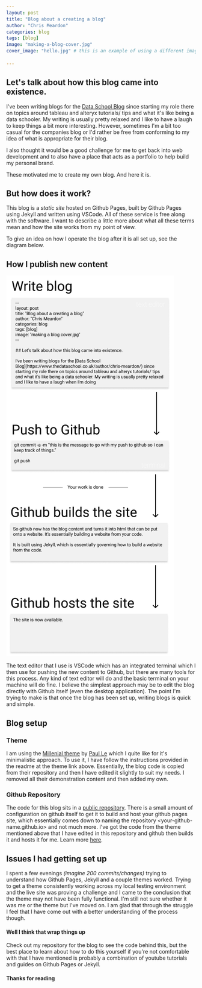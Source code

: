 ```yaml
---
layout: post
title: "Blog about a creating a blog"
author: "Chris Meardon"
categories: blog
tags: [blog]
image: "making-a-blog-cover.jpg"
cover_image: "hello.jpg" # this is an example of using a different image for the image of the blog in the home feed compared to the top of the blog

---
```


## Let's talk about how this blog came into existence.

I've been writing blogs for the [Data School Blog](https://www.thedataschool.co.uk/author/chris-meardon/) since starting my role there on topics around tableau and alteryx tutorials/ tips and what it's like being a data schooler. My writing is usually pretty relaxed and I like to have a laugh to keep things a bit more interesting. However, sometimes I'm a bit too casual for the companies blog or I'd rather be free from conforming to my idea of what is appropriate for their blog. 

I also thought it would be a good challenge for me to get back into web development and to also have a place that acts as a portfolio to help build my personal brand.

These motivated me to create my own blog. And here it is.

## But how does it work?

This blog is a *static site* hosted on Github Pages, built by Github Pages using Jekyll and written using VSCode. All of these service is free along with the software. I want to describe a little more about what all these terms mean and how the site works from my point of view.

To give an idea on how I operate the blog after it is all set up, see the diagram below.

## How I publish new content
![Working process](/assets/img/blogging-working-process.png "yeah, I'm not sure why I made this an image either...")

The text editor that I use is VSCode which has an integrated terminal which I then use for pushing the new content to Github, but there are many tools for this process. Any kind of text editor will do and the basic terminal on your machine will do fine. I believe the simplest approach may be to edit the blog directly with Github itself (even the desktop application). The point I'm trying to make is that once the blog has been set up, writing blogs is quick and simple.

## Blog setup

### Theme
I am using the [Millenial theme](https://github.com/LeNPaul/Millennial) by [Paul Le](https://www.lenpaul.com/) which I quite like for it's minimalistic approach. To use it, I have follow the instructions provided in the readme at the theme link above. Essentially, the blog code is copied from their repository and then I have edited it slightly to suit my needs. I removed all their demonstration content and then added my own.

### Github Repository 
The code for this blog sits in a [public repository](https://github.com/chrisvizes/chrisvizes.github.io). There is a small amount of configuration on github itself to get it to build and host your github pages site, which essentially comes down to naming the repository <your-github-name.github.io> and not much more. I've got the code from the theme mentioned above that I have edited in this repository and github then builds it and hosts it for me. Learn more [here](https://pages.github.com/).

## Issues I had getting set up
I spent a few evenings *(imagine 200 commits/changes)* trying to understand how Github Pages, Jekyll and a couple themes worked. Trying to get a theme consistently working across my local testing environment and the live site was proving a challenge and I came to the conclusion that the theme may not have been fully functional. I'm still not sure whether it was me or the theme but I've moved on. I am glad that through the struggle I feel that I have come out with a better understanding of the process though.


#### Well I think that wrap things up
Check out my repository for the blog to see the code behind this, but the best place to learn about how to do this yourself if you're not comfortable with that I have mentioned is probably a combination of youtube tutorials and guides on Github Pages or Jekyll. 

#### Thanks for reading